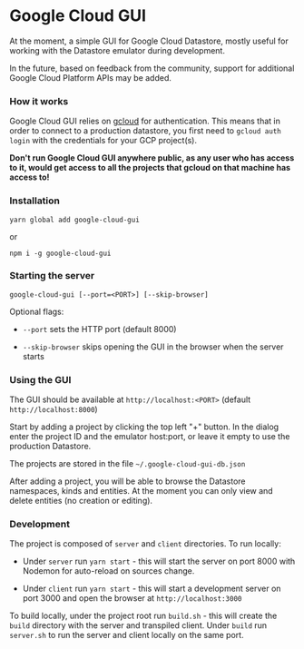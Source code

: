 # Google Cloud GUI
At the moment, a simple GUI for Google Cloud Datastore, mostly useful for working with the Datastore emulator during development.

In the future, based on feedback from the community, support for additional Google Cloud Platform APIs may be added.

### How it works

Google Cloud GUI relies on [gcloud](https://cloud.google.com/sdk/gcloud/) for authentication. This means that in order to connect to a production datastore, you first need to `gcloud auth login` with the credentials for your GCP project(s).

**Don't run Google Cloud GUI anywhere public, as any user who has access to it, would get access to all the projects that gcloud on that machine has access to!**

### Installation

`yarn global add google-cloud-gui`

or

`npm i -g google-cloud-gui`

### Starting the server

`google-cloud-gui [--port=<PORT>] [--skip-browser]`

Optional flags:

* `--port` sets the HTTP port (default 8000)

* `--skip-browser` skips opening the GUI in the browser when the server starts

### Using the GUI

The GUI should be available at `http://localhost:<PORT>` (default `http://localhost:8000`)

Start by adding a project by clicking the top left "+" button. In the dialog enter the project ID and the emulator host:port, or leave it empty to use the production Datastore.

The projects are stored in the file `~/.google-cloud-gui-db.json`

After adding a project, you will be able to browse the Datastore namespaces, kinds and entities. At the moment you can only view and delete entities (no creation or editing).

### Development

The project is composed of `server` and `client` directories. To run locally:

* Under `server` run `yarn start` - this will start the server on port 8000 with Nodemon for auto-reload on sources change.

* Under `client` run `yarn start` - this will start a development server on port 3000 and open the browser at `http://localhost:3000`

To build locally, under the project root run `build.sh` - this will create the `build` directory with the server and transpiled client. Under `build` run `server.sh` to run the server and client locally on the same port.